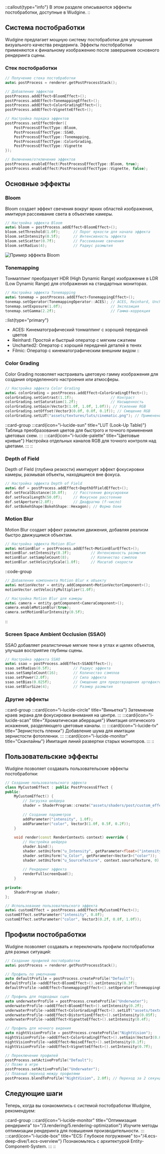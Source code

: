::callout{type="info"}
В этом разделе описываются эффекты постобработки, доступные в Wudgine.
::

## Система постобработки

Wudgine предлагает мощную систему постобработки для улучшения визуального качества рендеринга. Эффекты постобработки применяются к финальному изображению после завершения основного рендеринга сцены.

### Стек постобработки

```cpp
// Получение стека постобработки
auto& postProcess = renderer.getPostProcessStack();

// Добавление эффектов
postProcess.addEffect<BloomEffect>();
postProcess.addEffect<TonemappingEffect>();
postProcess.addEffect<ColorGradingEffect>();
postProcess.addEffect<VignetteEffect>();

// Настройка порядка эффектов
postProcess.setEffectOrder({
    PostProcessEffectType::Bloom,
    PostProcessEffectType::SSAO,
    PostProcessEffectType::Tonemapping,
    PostProcessEffectType::ColorGrading,
    PostProcessEffectType::Vignette
});

// Включение/отключение эффектов
postProcess.enableEffect(PostProcessEffectType::Bloom, true);
postProcess.enableEffect(PostProcessEffectType::Vignette, false);
```

## Основные эффекты

### Bloom

Bloom создает эффект свечения вокруг ярких областей изображения, имитируя рассеивание света в объективе камеры.

```cpp
// Настройка эффекта Bloom
auto& bloom = postProcess.addEffect<BloomEffect>();
bloom.setThreshold(1.0f);      // Порог яркости для начала эффекта
bloom.setIntensity(0.5f);      // Интенсивность эффекта
bloom.setScatter(0.7f);        // Рассеивание свечения
bloom.setRadius(4);            // Радиус размытия
```

![Пример эффекта Bloom](/images/bloom-effect.png)

### Tonemapping

Тонмаппинг преобразует HDR (High Dynamic Range) изображение в LDR (Low Dynamic Range) для отображения на стандартных мониторах.

```cpp
// Настройка эффекта Tonemapping
auto& tonemap = postProcess.addEffect<TonemappingEffect>();
tonemap.setOperator(TonemappingOperator::ACES); // ACES, Reinhard, Uncharted2, Filmic
tonemap.setExposure(1.0f);                      // Экспозиция
tonemap.setGamma(2.2f);                         // Гамма-коррекция
```

::list{type="primary"}
- ACES: Кинематографический тонмаппинг с хорошей передачей цветов
- Reinhard: Простой и быстрый оператор с мягким сжатием
- Uncharted2: Оператор с хорошей передачей деталей в тенях
- Filmic: Оператор с кинематографическим внешним видом
::

### Color Grading

Color Grading позволяет настраивать цветовую гамму изображения для создания определенного настроения или атмосферы.

```cpp
// Настройка эффекта Color Grading
auto& colorGrading = postProcess.addEffect<ColorGradingEffect>();
colorGrading.setContrast(1.1f);                 // Контраст
colorGrading.setSaturation(1.2f);               // Насыщенность
colorGrading.setGain(Vector3(1.0f, 1.0f, 1.0f)); // Усиление RGB
colorGrading.setOffset(Vector3(0.0f, 0.0f, 0.1f)); // Смещение RGB
colorGrading.setLUT("assets/textures/luts/cinematic.png"); // Применение LUT
```

::card-group
  :::card{icon="i-lucide-sun" title="LUT (Look-Up Table)"}
  Таблица преобразования цветов для быстрого и точного применения цветовых схем.
  :::
  :::card{icon="i-lucide-palette" title="Цветовые кривые"}
  Настройка отдельных каналов RGB для точного контроля над цветами.
  :::
::

### Depth of Field

Depth of Field (глубина резкости) имитирует эффект фокусировки камеры, размывая объекты, находящиеся вне фокуса.

```cpp
// Настройка эффекта Depth of Field
auto& dof = postProcess.addEffect<DepthOfFieldEffect>();
dof.setFocalDistance(10.0f);   // Расстояние фокусировки
dof.setFocalLength(50.0f);     // Фокусное расстояние
dof.setAperture(2.8f);         // Диафрагма (f-число)
dof.setBokehShape(BokehShape::Hexagon); // Форма боке
```

### Motion Blur

Motion Blur создает эффект размытия движения, добавляя реализм быстро движущимся объектам.

```cpp
// Настройка эффекта Motion Blur
auto& motionBlur = postProcess.addEffect<MotionBlurEffect>();
motionBlur.setIntensity(0.3f);         // Интенсивность размытия
motionBlur.setSampleCount(8);          // Количество сэмплов
motionBlur.setVelocityScale(1.0f);     // Масштаб скорости
```

::code-group
```cpp [Объектный Motion Blur]
// Добавление компонента Motion Blur к объекту
auto& motionVector = entity.addComponent<MotionVectorComponent>();
motionVector.setVelocityMultiplier(1.0f);
```

```cpp [Камерный Motion Blur]
// Настройка Motion Blur для камеры
auto& camera = entity.getComponent<CameraComponent>();
camera.enableMotionBlur(true);
camera.setMotionBlurIntensity(0.5f);
```
::

### Screen Space Ambient Occlusion (SSAO)

SSAO добавляет реалистичные мягкие тени в углах и щелях объектов, улучшая восприятие глубины сцены.

```cpp
// Настройка эффекта SSAO
auto& ssao = postProcess.addEffect<SSAOEffect>();
ssao.setRadius(0.5f);          // Радиус эффекта
ssao.setSampleCount(16);       // Количество сэмплов
ssao.setPower(2.0f);           // Сила эффекта
ssao.setBias(0.025f);          // Смещение для предотвращения артефактов
ssao.setBlurSize(4);           // Размер размытия
```

### Другие эффекты

::card-group
  :::card{icon="i-lucide-circle" title="Виньетка"}
  Затемнение краев экрана для фокусировки внимания на центре.
  :::
  :::card{icon="i-lucide-scan" title="Хроматическая аберрация"}
  Имитация оптического искажения, разделяющего цветовые каналы.
  :::
  :::card{icon="i-lucide-tv" title="Зернистость пленки"}
  Добавление шума для имитации зернистости фотопленки.
  :::
  :::card{icon="i-lucide-monitor" title="Сканлайны"}
  Имитация линий развертки старых мониторов.
  :::
::

## Пользовательские эффекты

Wudgine позволяет создавать пользовательские эффекты постобработки:

```cpp
// Создание пользовательского эффекта
class MyCustomEffect : public PostProcessEffect {
public:
    MyCustomEffect() {
        // Загрузка шейдера
        shader = ShaderProgram::create("assets/shaders/post/custom_effect");
        
        // Создание параметров
        addParameter("intensity", 1.0f);
        addParameter("color", Vector3(1.0f, 0.5f, 0.2f));
    }
    
    void render(const RenderContext& context) override {
        // Настройка шейдера
        shader.bind();
        shader.setUniform("u_Intensity", getParameter<float>("intensity"));
        shader.setUniform("u_Color", getParameter<Vector3>("color"));
        shader.setUniform("u_SourceTexture", context.sourceTexture, 0);
        
        // Рендеринг эффекта
        renderFullscreenQuad();
    }
    
private:
    ShaderProgram shader;
};

// Использование пользовательского эффекта
auto& customEffect = postProcess.addEffect<MyCustomEffect>();
customEffect.setParameter("intensity", 0.8f);
customEffect.setParameter("color", Vector3(0.2f, 0.8f, 1.0f));
```

## Профили постобработки

Wudgine позволяет создавать и переключать профили постобработки для разных ситуаций:

```cpp
// Создание профилей постобработки
auto& postProcess = renderer.getPostProcessStack();

// Профиль по умолчанию
auto defaultProfile = postProcess.createProfile("Default");
defaultProfile->addEffect<BloomEffect>().setIntensity(0.3f);
defaultProfile->addEffect<TonemappingEffect>().setOperator(TonemappingOperator::ACES);

// Профиль для подводных сцен
auto underwaterProfile = postProcess.createProfile("Underwater");
underwaterProfile->addEffect<BloomEffect>().setIntensity(0.2f);
underwaterProfile->addEffect<ColorGradingEffect>().setLUT("assets/textures/luts/underwater.png");
underwaterProfile->addEffect<DistortionEffect>().setIntensity(0.05f);
underwaterProfile->addEffect<VignetteEffect>().setIntensity(0.4f);

// Профиль для ночного видения
auto nightVisionProfile = postProcess.createProfile("NightVision");
nightVisionProfile->addEffect<ColorGradingEffect>().setGain(Vector3(0.0f, 1.2f, 0.0f));
nightVisionProfile->addEffect<NoiseEffect>().setIntensity(0.1f);
nightVisionProfile->addEffect<VignetteEffect>().setIntensity(0.7f);

// Переключение профилей
postProcess.setActiveProfile("Default");
// Позже в игре
postProcess.setActiveProfile("Underwater");
// Плавный переход между профилями
postProcess.blendToProfile("NightVision", 2.0f); // Переход за 2 секунды
```

## Следующие шаги

Теперь, когда вы ознакомились с системой постобработки Wudgine, рекомендуем:

::card-group
  :::card{icon="i-lucide-monitor" title="Оптимизация рендеринга" to="/3.rendering/5.rendering-optimization"}
  Изучите методы оптимизации рендеринга для повышения производительности.
  :::
  :::card{icon="i-lucide-box" title="ECS: Глубокое погружение" to="/4.ecs-deep-dive/1.ecs-overview"}
  Познакомьтесь с архитектурой Entity-Component-System.
  :::
::
